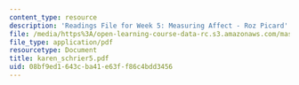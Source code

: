 ```yaml
---
content_type: resource
description: 'Readings File for Week 5: Measuring Affect - Roz Picard'
file: /media/https%3A/open-learning-course-data-rc.s3.amazonaws.com/mas-961-seminar-on-deep-engagement-fall-2004/08bf9ed1643cba41e63ff86c4bdd3456_karen_schrier5.pdf
file_type: application/pdf
resourcetype: Document
title: karen_schrier5.pdf
uid: 08bf9ed1-643c-ba41-e63f-f86c4bdd3456
---
```

